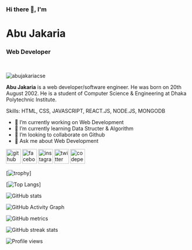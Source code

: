 ### Hi there 👋, I'm 
<h1>Abu Jakaria</h1>
<h3>Web Developer</h3>
<br/>
<p align="left"> <img src="https://pbs.twimg.com/profile_banners/1424068274342424580/1643196372/1500x500" alt="abujakariacse" /> </p>

<b>Abu Jakaria</b> is a web developer/software engineer. He was born on 20th August 2002. He is a student of Computer Science & Engineering at Dhaka Polytechnic Institute.

Skills: HTML, CSS, JAVASCRIPT, REACT.JS, NODE.JS, MONGODB

- 🔭 I’m currently working on Web Development 
- 🌱 I’m currently learning Data Structer & Algorithm 
- 👯 I’m looking to collaborate on Github 
- 💬 Ask me about Web Development 


[<img src='https://cdn.jsdelivr.net/npm/simple-icons@3.0.1/icons/github.svg' alt='github' height='40'>](https://github.com/abujakariacse)  [<img src='https://cdn.jsdelivr.net/npm/simple-icons@3.0.1/icons/facebook.svg' alt='facebook' height='40'>](https://www.facebook.com/abujakariacse)  [<img src='https://cdn.jsdelivr.net/npm/simple-icons@3.0.1/icons/instagram.svg' alt='instagram' height='40'>](https://www.instagram.com/abujakariacse/)  [<img src='https://cdn.jsdelivr.net/npm/simple-icons@3.0.1/icons/twitter.svg' alt='twitter' height='40'>](https://twitter.com/abujakariacse)  [<img src='https://cdn.jsdelivr.net/npm/simple-icons@3.0.1/icons/codepen.svg' alt='codepen' height='40'>](https://codepen.io/abujakariacse)  


[![trophy](https://github-profile-trophy.vercel.app/?username=abujakariacse)]

[![Top Langs](https://github-readme-stats.vercel.app/api/top-langs/?username=abujakariacse)]

![GitHub stats](https://github-readme-stats.vercel.app/api?username=abujakariacse&show_icons=true)  

![GitHub Activity Graph](https://activity-graph.herokuapp.com/graph?username=abujakariacse)  

![GitHub metrics](https://metrics.lecoq.io/abujakariacse)  

![GitHub streak stats](https://github-readme-streak-stats.herokuapp.com/?user=abujakariacse)  

![Profile views](https://gpvc.arturio.dev/abujakariacse)  
